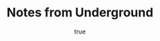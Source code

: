 ---
title: "Notes from Underground"
bookCover: "/assets/book-covers/notes-from-underground.jpg"
slug: "notes-from-underground"
bookAuthor: "Dostoyevski"
rating: 10
done: false
tags: []
summary: false
detailesNotes: false
amazonLink: ""
author:
  name: Rico Trebeljahr
  picture: "/assets/blog/profile.jpeg"
---